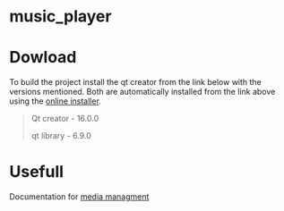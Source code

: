# music_player

# Dowload 
To build the project install the qt creator from the link below with the versions mentioned. Both are automatically installed from the link above using the [online installer](https://www.qt.io/download-qt-installer-oss).
> Qt creator - 16.0.0
> 
> qt library - 6.9.0

# Usefull
Documentation for [media managment](https://www.qt.io/product/qt6/qml-book/ch11-multimedia-multimedia)

